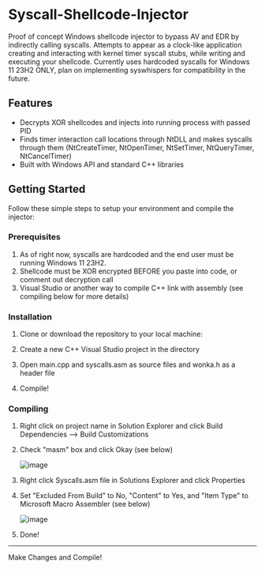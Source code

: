 # Syscall-Shellcode-Injector

Proof of concept Windows shellcode injector to bypass AV and EDR by indirectly calling syscalls. Attempts to appear as a clock-like application creating and interacting with kernel timer syscall stubs, while writing and executing your shellcode. Currently uses hardcoded syscalls for Windows 11 23H2 ONLY, plan on implementing syswhispers for compatibility in the future.


## Features

- Decrypts XOR shellcodes and injects into running process with passed PID
- Finds timer interaction call locations through NtDLL and makes syscalls through them (NtCreateTimer, NtOpenTimer, NtSetTimer, NtQueryTimer, NtCancelTimer)
- Built with Windows API and standard C++ libraries

## Getting Started

Follow these simple steps to setup your environment and compile the injector:

### Prerequisites

1. As of right now, syscalls are hardcoded and the end user must be running Windows 11 23H2.
2. Shellcode must be XOR encrypted BEFORE you paste into code, or comment out decryption call
3. Visual Studio or another way to compile C++ link with assembly (see compiling below for more details)

### Installation

1. Clone or download the repository to your local machine:

2. Create a new C++ Visual Studio project in the directory

3. Open main.cpp and syscalls.asm as source files and wonka.h as a header file
   
4. Compile!

### Compiling

1. Right click on project name in Solution Explorer and click Build Dependencies --> Build Customizations
  
2. Check "masm" box and click Okay (see below)

    ![image](https://github.com/maxbarkouras/Syscall-Shellcode-Injector/assets/40187297/50cb96f4-3304-4d5f-ba76-9c5f592eace0)

3. Right click Syscalls.asm file in Solutions Explorer and click Properties
   
4. Set "Excluded From Build" to No, "Content" to Yes, and "Item Type" to Microsoft Macro Assembler (see below)

    ![image](https://github.com/maxbarkouras/Syscall-Shellcode-Injector/assets/40187297/bb34f9d9-1187-46c2-8e1a-2f38479b1435)

5. Done!

---

Make Changes and Compile!
